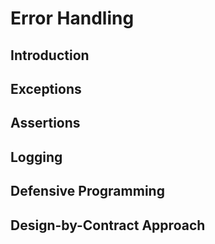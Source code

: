 <link rel="stylesheet" href="{{baseUrl}}/css/textbook.css">

<div class="website-content">

<div id="main">

# Error Handling

## Introduction

<include src="introduction/what/print.md" />

## Exceptions

<include src="exceptions/what/print.md" />
<include src="exceptions/how/print.md" />
<include src="exceptions/when/print.md" />

## Assertions

<include src="assertions/what/print.md" />
<include src="assertions/how/print.md" />
<include src="assertions/when/print.md" />
<include src="assertions/exceptionsVsAssertions/print.md" />

## Logging

<include src="logging/what/print.md" />
<include src="logging/how/print.md" />

## Defensive Programming

<include src="defensiveProgramming/what/print.md" />
<include src="defensiveProgramming/compulsoryAssociations/print.md" />
<include src="defensiveProgramming/1to1Associations/print.md" />
<include src="defensiveProgramming/referentialIntegrity/print.md" />
<include src="defensiveProgramming/when/print.md" />

## Design-by-Contract Approach

<include src="designByContract/what/print.md" />

</div>

</div>
